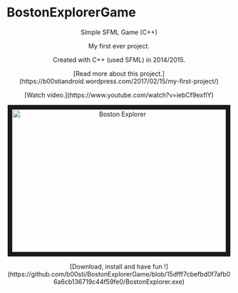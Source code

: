 # BostonExplorerGame
<p align="center">
Simple SFML Game (C++)
</p>

<p align="center">
My first ever project.
</p>

<p align="center">
Created with C++ (used SFML) in 2014/2015.
</p>

<p align="center">
[Read more about this project.](https://b00stiandroid.wordpress.com/2017/02/15/my-first-project/)
</p>

<p align="center">
[Watch video.](https://www.youtube.com/watch?v=iebCf9exflY)
</p>

<p align="center">
<a href="http://www.youtube.com/watch?feature=player_embedded&v=iebCf9exflY
" target="_blank"><img src="http://img.youtube.com/vi/iebCf9exflY/0.jpg" 
alt="Boston Explorer" width="480" height="320" border="10" /></a>

</p>
<p align="center">
[Download, install and have fun !](https://github.com/b00sti/BostonExplorerGame/blob/15dfff7cbefbd0f7afb06a6cb136719c44f59fe0/BostonExplorer.exe)
</p>
